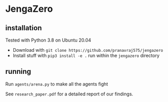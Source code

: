 # JengaZero

## installation 
Tested with Python 3.8 on Ubuntu 20.04
* Download with ```git clone https://github.com/pranavraj575/jengazero```
* Install stuff with ```pip3 install -e .``` run within the ```jengazero``` directory

## running
Run ```agents/arena.py``` to make all the agents fight

See ```research_paper.pdf``` for a detailed report of our findings.
